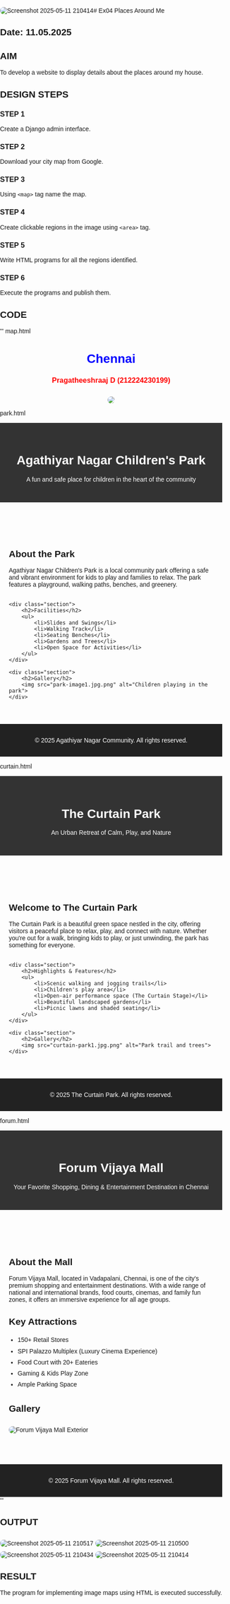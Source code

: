 ![Screenshot 2025-05-11 210414](https://github.com/user-attachments/assets/4c770eaf-8e87-4ef3-a937-94fba17a76fb)# Ex04 Places Around Me
## Date: 11.05.2025

## AIM
To develop a website to display details about the places around my house.

## DESIGN STEPS

### STEP 1
Create a Django admin interface.

### STEP 2
Download your city map from Google.

### STEP 3
Using ```<map>``` tag name the map.

### STEP 4
Create clickable regions in the image using ```<area>``` tag.

### STEP 5
Write HTML programs for all the regions identified.

### STEP 6
Execute the programs and publish them.

## CODE
'''
map.html
<html>
<head>
<title>MyCity</title>
</head>
<body>
<h1 align="center">
<font color="blue"><b>Chennai</b></font>
</h1>
<h3 align="center">
<font color="Red">Pragatheeshraaj D (212224230199)</font>
</h3>
<center>
<img src="map.png" usemap="#image-map">

<map name="image-map">
    <area target="" alt="Forum Vijaya Mall" title="Forum Vijaya Mall" href="forum.html" coords="1454,895,1676,979" shape="rect">
    <area target="" alt="Curtain Park" title="Curtain Park" href="curtainpark.html" coords="900,525,1085,579" shape="rect">
    <area target="" alt="Agasthiyar park" title="Agasthiyar park" href="park.html" coords="1334,300,1544,383" shape="rect">
</map>
</map>
</center>
</body>
</html>

park.html
<!DOCTYPE html>
<html lang="en">
<head>
    <meta charset="UTF-8">
    <title>Agathiyar Nagar Children's Park</title>
    <style>
        body {
            font-family: Arial, sans-serif;
            background-color: #e7f5ff;
            margin: 0;
            padding: 0;
        }
        header {
            background-color: #0077b6;
            color: white;
            padding: 20px;
            text-align: center;
        }
        main {
            padding: 20px;
        }
        .section {
            margin-bottom: 20px;
        }
        footer {
            background-color: #023e8a;
            color: white;
            text-align: center;
            padding: 10px;
        }
        img {
            max-width: 100%;
            height: auto;
            border-radius: 10px;
        }
    </style>
</head>
<body>

<header>
    <h1>Agathiyar Nagar Children's Park</h1>
    <p>A fun and safe place for children in the heart of the community</p>
</header>

<main>
    <div class="section">
        <h2>About the Park</h2>
        <p>Agathiyar Nagar Children's Park is a local community park offering a safe and vibrant environment for kids to play and families to relax. The park features a playground, walking paths, benches, and greenery.</p>
    </div>

    <div class="section">
        <h2>Facilities</h2>
        <ul>
            <li>Slides and Swings</li>
            <li>Walking Track</li>
            <li>Seating Benches</li>
            <li>Gardens and Trees</li>
            <li>Open Space for Activities</li>
        </ul>
    </div>

    <div class="section">
        <h2>Gallery</h2>
        <img src="park-image1.jpg.png" alt="Children playing in the park">
    </div>
</main>

<footer>
    <p>&copy; 2025 Agathiyar Nagar Community. All rights reserved.</p>
</footer>

</body>
</html>

curtain.html
<!DOCTYPE html>
<html lang="en">
<head>
    <meta charset="UTF-8">
    <title>The Curtain Park</title>
    <style>
        body {
            font-family: 'Segoe UI', sans-serif;
            margin: 0;
            padding: 0;
            background-color: #f0f8ff;
        }
        header {
            background-color: #2a9d8f;
            color: white;
            padding: 30px;
            text-align: center;
        }
        main {
            padding: 20px;
        }
        .section {
            margin-bottom: 30px;
        }
        ul {
            line-height: 1.8;
        }
        img {
            max-width: 100%;
            height: auto;
            margin-top: 10px;
            border-radius: 12px;
        }
        footer {
            background-color: #264653;
            color: white;
            text-align: center;
            padding: 15px;
        }
    </style>
</head>
<body>

<header>
    <h1>The Curtain Park</h1>
    <p>An Urban Retreat of Calm, Play, and Nature</p>
</header>

<main>
    <div class="section">
        <h2>Welcome to The Curtain Park</h2>
        <p>The Curtain Park is a beautiful green space nestled in the city, offering visitors a peaceful place to relax, play, and connect with nature. Whether you're out for a walk, bringing kids to play, or just unwinding, the park has something for everyone.</p>
    </div>

    <div class="section">
        <h2>Highlights & Features</h2>
        <ul>
            <li>Scenic walking and jogging trails</li>
            <li>Children's play area</li>
            <li>Open-air performance space (The Curtain Stage)</li>
            <li>Beautiful landscaped gardens</li>
            <li>Picnic lawns and shaded seating</li>
        </ul>
    </div>

    <div class="section">
        <h2>Gallery</h2>
        <img src="curtain-park1.jpg.png" alt="Park trail and trees">
    </div>
</main>

<footer>
    <p>&copy; 2025 The Curtain Park. All rights reserved.</p>
</footer>

</body>
</html>

forum.html
<!DOCTYPE html>
<html lang="en">
<head>
  <meta charset="UTF-8" />
  <meta name="viewport" content="width=device-width, initial-scale=1.0"/>
  <title>Forum Vijaya Mall</title>
  <style>
    body {
      font-family: 'Arial', sans-serif;
      margin: 0;
      padding: 0;
      background-color: #fdfdfd;
    }
    header {
      background-color: #333;
      color: white;
      padding: 30px;
      text-align: center;
    }
    main {
      padding: 20px;
    }
    .section {
      margin-bottom: 30px;
    }
    ul {
      padding-left: 20px;
    }
    img {
      max-width: 100%;
      height: auto;
      border-radius: 10px;
      margin-top: 10px;
    }
    footer {
      background-color: #222;
      color: white;
      text-align: center;
      padding: 15px;
      margin-top: 20px;
    }
  </style>
</head>
<body>

<header>
  <h1>Forum Vijaya Mall</h1>
  <p>Your Favorite Shopping, Dining & Entertainment Destination in Chennai</p>
</header>

<main>
  <section class="section">
    <h2>About the Mall</h2>
    <p>Forum Vijaya Mall, located in Vadapalani, Chennai, is one of the city's premium shopping and entertainment destinations. With a wide range of national and international brands, food courts, cinemas, and family fun zones, it offers an immersive experience for all age groups.</p>
  </section>

  <section class="section">
    <h2>Key Attractions</h2>
    <ul>
      <li>150+ Retail Stores</li>
      <li>SPI Palazzo Multiplex (Luxury Cinema Experience)</li>
      <li>Food Court with 20+ Eateries</li>
      <li>Gaming & Kids Play Zone</li>
      <li>Ample Parking Space</li>
    </ul>
  </section>

  <section class="section">
    <h2>Gallery</h2>
    <img src="forum-vijaya-1.jpg.png" alt="Forum Vijaya Mall Exterior" />
  </section>
</main>

<footer>
  <p>&copy; 2025 Forum Vijaya Mall. All rights reserved.</p>
</footer>

</body>
</html>
'''

## OUTPUT


![Screenshot 2025-05-11 210517](https://github.com/user-attachments/assets/cb9a5bc8-486c-41aa-8c57-c1b7c026f4fc)
![Screenshot 2025-05-11 210500](https://github.com/user-attachments/assets/77b759ff-1505-48ad-ae57-b0cae7307c69)
![Screenshot 2025-05-11 210434](https://github.com/user-attachments/assets/4eeb6983-e80a-4c9c-a7ef-f3e8d043cf82)
![Screenshot 2025-05-11 210414](https://github.com/user-attachments/assets/30487674-6f5b-4d21-a239-cacdae457cd4)






## RESULT
The program for implementing image maps using HTML is executed successfully.
